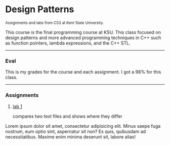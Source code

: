 <h1>Design Patterns</h1>
<small>Assignments and labs from CS3 at Kent State University.</small>
<p>This course is the final programming course at KSU. This class focused on design patterns and more advanced programming techniques in C++ such as function pointers, lambda expressions, and the C++ STL.</p>
<hr>
<h3>Eval</h3>
<p>This is my grades for the course and each assignment. I got a 98% for this class. </p>
<hr>
<h3>Assignments</h3>
<ol>
	<li>
		<a href="#">lab 1</a><p>compares two text files and shows where they differ</p>
	</li>
</ol>
<p>Lorem ipsum dolor sit amet, consectetur adipisicing elit. Minus saepe fuga nostrum, eum optio sint, aspernatur sit non? Ex quis, quibusdam ad necessitatibus. Maxime enim minima deserunt sit, labore alias!</p>

